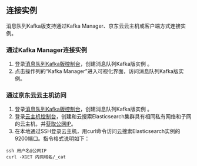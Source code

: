 ## 连接实例
消息队列Kafka版支持通过Kafka Manager、京东云云主机或客户端方式连接实例。</br>

### 通过Kafka Manager连接实例
1.	登录[消息队列Kafka版控制台](https://kafka-console-stag.jdcloud.com/list)，创建消息队列Kafka版实例 。</br>
2.	点击操作列的“Kafka Manager”进入可视化界面，访问消息队列Kafka版实例。</br>

### 通过京东云云主机访问
1.	登录[消息队列Kafka版控制台](https://kafka-console-stag.jdcloud.com/list)，创建消息队列Kafka版实例 。</br>
2.	登录[云主机控制台](https://cns-console.jdcloud.com/host/compute/list)，创建和云搜索Elasticsearch集群具有相同私有网络和子网的云主机，并[获取公网IP](https://docs.jdcloud.com/cn/virtual-machines/associate-elastic-ip)。</br>
3.	在本地通过SSH登录云主机，用curl命令访问云搜索Elasticsearch实例的9200端口。指令格式说明如下：</br>

```
ssh 用户名@公网IP
curl -XGET 内网域名/_cat
```

